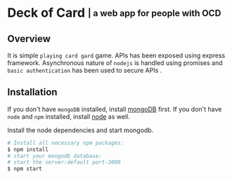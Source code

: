 # Deck of Card <sub><sup>| a web app for people with OCD </sup></sub>
## Overview
It is simple `playing card gard` game. APIs has been exposed using express framework. Asynchronous nature of `nodejs`
is handled using promises and `basic authentication` has been used to secure APIs .
## Installation
If you don't have `mongoDB`  installed, install [mongoDB](https://docs.mongodb.com/manual/administration/install-community/) first.
If you don't have `node` and `npm` installed, install [node](https://docs.npmjs.com/getting-started/installing-node)  as well.

Install the node dependencies and start mongodb.

```bash
# Install all necessary npm packages:
$ npm install
# start your mongodb database:
# start the server:default port-3000
$ npm start
